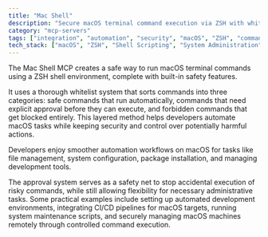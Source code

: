```yaml
---
title: "Mac Shell"
description: "Secure macOS terminal command execution via ZSH with whitelist-based safety controls for approved, approval-required, or forbidden operations."
category: "mcp-servers"
tags: ["integration", "automation", "security", "macOS", "ZSH", "command execution"]
tech_stack: ["macOS", "ZSH", "Shell Scripting", "System Administration", "Automation", "CI/CD"]
---
```


The Mac Shell MCP creates a safe way to run macOS terminal commands using a ZSH shell environment, complete with built-in safety features. 

It uses a thorough whitelist system that sorts commands into three categories: safe commands that run automatically, commands that need explicit approval before they can execute, and forbidden commands that get blocked entirely. This layered method helps developers automate macOS tasks while keeping security and control over potentially harmful actions.

Developers enjoy smoother automation workflows on macOS for tasks like file management, system configuration, package installation, and managing development tools.

The approval system serves as a safety net to stop accidental execution of risky commands, while still allowing flexibility for necessary administrative tasks. Some practical examples include setting up automated development environments, integrating CI/CD pipelines for macOS targets, running system maintenance scripts, and securely managing macOS machines remotely through controlled command execution.
